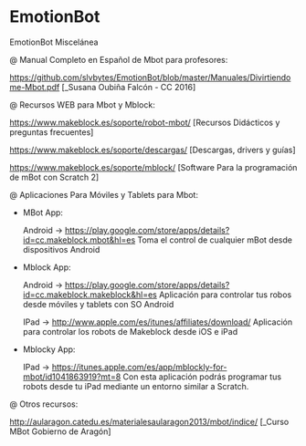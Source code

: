 # EmotionBot

EmotionBot Miscelánea

@ Manual Completo en Español de Mbot para profesores:

https://github.com/slvbytes/EmotionBot/blob/master/Manuales/Divirtiendome-Mbot.pdf [_Susana Oubiña Falcón - CC 2016]

@ Recursos WEB para Mbot y Mblock:

https://www.makeblock.es/soporte/robot-mbot/ [Recursos Didácticos y preguntas frecuentes] 

https://www.makeblock.es/soporte/descargas/ [Descargas, drivers y guías]

https://www.makeblock.es/soporte/mblock/ [Software Para la programación de mBot con Scratch 2]

@ Aplicaciones Para Móviles y Tablets para Mbot:
   
- MBot App:
   
   Android -> https://play.google.com/store/apps/details?id=cc.makeblock.mbot&hl=es 
   Toma el control de cualquier mBot desde dispositivos Android

- Mblock App:
   
   Android -> https://play.google.com/store/apps/details?id=cc.makeblock.makeblock&hl=es 
   Aplicación para controlar tus robos desde móviles y tablets con SO Android
   
   IPad -> http://www.apple.com/es/itunes/affiliates/download/
   Aplicación para controlar los robots de Makeblock desde iOS e iPad
   
- Mblocky App:
   
   IPad -> https://itunes.apple.com/es/app/mblockly-for-mbot/id1041863919?mt=8 
   Con esta aplicación podrás programar tus robots desde tu iPad mediante un entorno similar a Scratch.
   
@ Otros recursos:

http://aularagon.catedu.es/materialesaularagon2013/mbot/indice/ [_Curso MBot Gobierno de Aragón]

